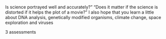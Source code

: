 <!-- SPDX-License-Identifier: zlib-acknowledgement -->
Is science portrayed well and accurately?” 
“Does it matter if the science is distorted if it helps the plot of a movie?” 
I also hope that you learn a little about DNA analysis, genetically modified organisms, climate change, space exploration and viruses

3 assessments
